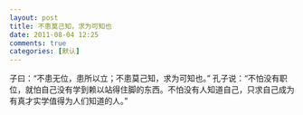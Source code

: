 ```yaml
---
layout: post
title: 不患莫己知，求为可知也
date: 2011-08-04 12:25
comments: true
categories: [默认]
---
```

子曰：“不患无位，患所以立；不患莫己知，求为可知也。”
孔子说：“不怕没有职位，就怕自己没有学到赖以站得住脚的东西。不怕没有人知道自己，只求自己成为有真才实学值得为人们知道的人。”

